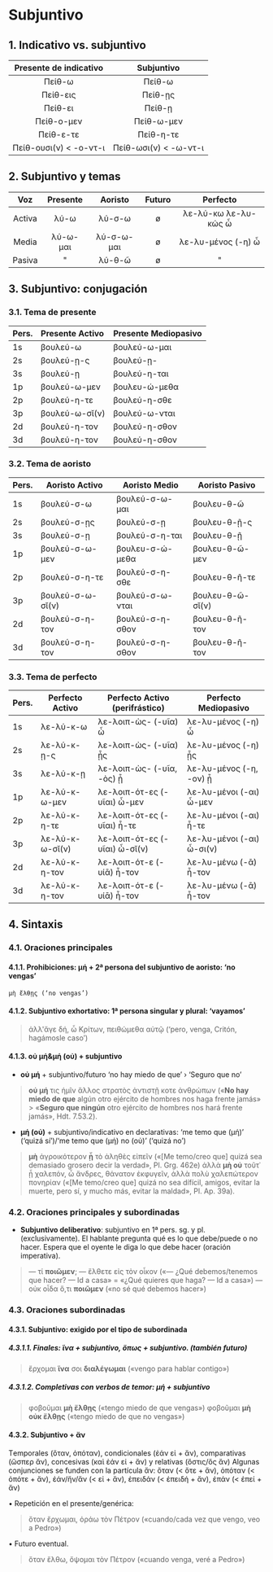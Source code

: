 # Subjuntivo

## 1. Indicativo vs. subjuntivo

|    Presente de indicativo     |          Subjuntivo          |
|:-----------------------------:|:----------------------------:|
|         Πείθ-ω         |        Πείθ-ω         |
|        Πείθ-εις        |        Πείθ-ῃς        |
|        Πείθ-ει         |        Πείθ-ῃ         |
|       Πείθ-ο-μεν       |      Πείθ-ω-μεν       |
|       Πείθ-ε-τε        |       Πείθ-η-τε       |
| Πείθ-ουσι(ν) < -ο-ντ-ι | Πείθ-ωσι(ν) < -ω-ντ-ι |

## 2. Subjuntivo y temas

|  Voz   |    Presente     |      Aoristo      | Futuro |                 Perfecto                 |
|:------:|:---------------:|:-----------------:|:------:|:----------------------------------------:|
| Activa |   λύ-ω   |   λύ-σ-ω   |   ø    | λε-λύ-κω  λε-λυ-κώς ὦ |
| Media  | λύ-ω-μαι | λύ-σ-ω-μαι |   ø    |        λε-λυ-μένος (-η) ὦ         |
| Pasiva |        "        |   λύ-θ-ῶ   |   ø    |                    "                     |

## 3. Subjuntivo: conjugación

### 3.1. Tema de presente

| Pers. | Presente Activo       | Presente Mediopasivo |
|:------|:----------------------|:---------------------|
| 1s    | βουλεύ-ω       | βουλεύ-ω-μαι  |
| 2s    | βουλεύ-ῃ-ς     | βουλεύ-ῃ-     |
| 3s    | βουλεύ-ῃ       | βουλεύ-η-ται  |
| 1p    | βουλεύ-ω-μεν   | βουλευ-ώ-μεθα |
| 2p    | βουλεύ-η-τε    | βουλεύ-η-σθε  |
| 3p    | βουλεύ-ω-σῐ(ν) | βουλεύ-ω-νται |
| 2d    | βουλεύ-η-τον   | βουλεύ-η-σθον |
| 3d    | βουλεύ-η-τον   | βουλεύ-η-σθον |

### 3.2. Tema de aoristo

| Pers. | Aoristo Activo          | Aoristo Medio          | Aoristo Pasivo          |
|-------|-------------------------|------------------------|-------------------------|
| 1s    | βουλεύ-σ-ω       | βουλεύ-σ-ω-μαι  | βουλευ-θ-ῶ       |
| 2s    | βουλεύ-σ-ῃς      | βουλεύ-σ-ῃ      | βουλευ-θ-ῇ-ς     |
| 3s    | βουλεύ-σ-ῃ       | βουλεύ-σ-η-ται  | βουλευ-θ-ῇ       |
| 1p    | βουλεύ-σ-ω-μεν   | βουλευ-σ-ώ-μεθα | βουλευ-θ-ῶ-μεν   |
| 2p    | βουλεύ-σ-η-τε    | βουλεύ-σ-η-σθε  | βουλευ-θ-ῆ-τε    |
| 3p    | βουλεύ-σ-ω-σῐ(ν) | βουλεύ-σ-ω-νται | βουλευ-θ-ῶ-σῐ(ν) |
| 2d    | βουλεύ-σ-η-τον   | βουλεύ-σ-η-σθον | βουλευ-θ-ῆ-τον   |
| 3d    | βουλεύ-σ-η-τον   | βουλεύ-σ-η-σθον | βουλευ-θ-ῆ-τον   |

### 3.3. Tema de perfecto

| Pers. | Perfecto Activo        | Perfecto Activo (perifrástico) | Perfecto Mediopasivo   |
|-----|-------|------------------------|--------------------------------|
| 1s    | λε-λύ-κ-ω       | λε-λοιπ-ὼς- (-υῖα) ὦ    | λε-λυ-μένος (-η) ὦ       |
| 2s    | λε-λύ-κ-ῃ-ς     | λε-λοιπ-ὼς- (-υῖα) ᾖς   | λε-λυ-μένος (-η) ᾖς      |
| 3s    | λε-λύ-κ-ῃ       | λε-λοιπ-ὼς- (-υῖα, -ὸς) ᾖ   | λε-λυ-μένος (-η, -ον) ᾖ  |
| 1p    | λε-λύ-κ-ω-μεν   | λε-λοιπ-ότ-ες (-υῖαι) ὦ-μεν     | λε-λυ-μένοι (-αι) ὦ-μεν   |
| 2p    | λε-λύ-κ-η-τε    | λε-λοιπ-ότ-ες (-υῖαι) ἦ-τε      | λε-λυ-μένοι (-αι) ἦ-τε    |
| 3p    | λε-λύ-κ-ω-σῐ(ν) | λε-λοιπ-ότ-ες (-υῖαι) ὦ-σῐ(ν)   | λε-λυ-μένοι (-αι) ὦ-σι(ν) |
| 2d    | λε-λύ-κ-η-τον   | λε-λοιπ-ότ-ε (-υίᾱ) ἦ-τον       | λε-λυ-μένω (-ᾱ) ἦ-τον     |
| 3d    | λε-λύ-κ-η-τον   | λε-λοιπ-ότ-ε (-υίᾱ) ἦ-τον       | λε-λυ-μένω (-ᾱ) ἦ-τον     |

## 4. Sintaxis

### 4.1. Oraciones principales

#### 4.1.1. Prohibiciones: μή + 2ª persona del subjuntivo de aoristo: ‘no vengas’

    μὴ ἔλθῃς (‘no vengas’)

#### 4.1.2. Subjuntivo exhortativo: 1ª persona singular y plural: ‘vayamos’

> ἀλλ'ἄγε δή, ὦ Κρίτων, πειθώμεθα αὐτῷ (‘pero, venga, Critón, hagámosle caso’)

#### 4.1.3. οὐ μή&μή (οὐ) + subjuntivo

- **οὐ μή** + subjuntivo/futuro ‘no hay miedo de que’ › ‘Seguro que no’

> **οὐ μή** τις ἡμῖν ἄλλος στρατὸς ἀντιστῇ κοτε ἀνθρώπων («**No hay miedo de que** algún otro ejército de hombres nos haga frente jamás» > «**Seguro que ningún** otro ejército de hombres nos hará frente jamás», Hdt. 7.53.2).

- **μή (οὐ)** + subjuntivo/indicativo en declarativas: ‘me temo que (μή)’ (‘quizá sí’)/‘me temo que (μή) no (οὐ)’  (‘quizá no’)

> **μὴ** ἀγροικότερον **ᾖ** τὸ ἀληθὲς εἰπεῖν («[Me temo/creo que] quizá sea demasiado grosero decir la verdad», Pl. Grg. 462e)
> ἀλλὰ **μὴ οὐ** τοῦτ᾿ ᾖ χαλεπόν, ὦ ἄνδρες, θάνατον ἐκφυγεῖν, ἀλλὰ πολὺ χαλεπώτερον πονηρίαν («[Me temo/creo que] quizá no sea dífícil, amigos, evitar la muerte, pero sí, y mucho más, evitar la maldad», Pl. Ap. 39a).

### 4.2. Oraciones principales y subordinadas

- **Subjuntivo deliberativo**: subjuntivo en 1ª pers. sg. y pl. (exclusivamente). El hablante pregunta qué es lo que debe/puede o no hacer. Espera que el oyente le diga lo que debe hacer (oración imperativa).

> — τί **ποιῶμεν**; — ἔλθετε εἰς τὸν οἶκον («— ¿Qué debemos/tenemos que hacer? — Id a casa» = «¿Qué quieres que haga?  — Id a casa»)
> — οὐκ οἶδα ὅ,τι **ποιῶμεν** («no sé qué debemos hacer»)

### 4.3. Oraciones subordinadas

#### 4.3.1. Subjuntivo: exigido por el tipo de subordinada

##### 4.3.1.1. Finales: ἵνα  + subjuntivo, ὅπως + subjuntivo. (también futuro)

> ἔρχομαι **ἵνα** σοι **διαλέγωμαι** («vengo para hablar contigo»)

##### 4.3.1.2. Completivas con verbos de temor: μή + subjuntivo

> φοβοῦμαι **μὴ ἔλθῃς** («tengo miedo de que vengas»)
> φοβοῦμαι **μὴ οὐκ ἔλθῃς** («tengo miedo de que no vengas»)

#### 4.3.2. Subjuntivo + ἄν

Τemporales (ὅταν, ὁπόταν), condicionales (ἐάν εἰ + ἄν), comparativas (ὥσπερ ἄν), concesivas (καὶ ἐάν εἰ + ἄν) y relativas (ὅστις/ὅς ἄν)
Algunas conjunciones se funden con la partícula ἄν: ὅταν (< ὅτε + ἄν), ὁπόταν (< ὁπότε + ἄν),  ἐάν/ἤν/ἄν (< εἰ + ἄν), ἐπειδάν (< ἐπειδή + ἄν), ἐπάν (< ἐπεί + ἄν)

• Repetición en el presente/genérica:

> ὅταν ἔρχωμαι, ὁράω τὸν Πέτρον («cuando/cada vez que vengo, veo a Pedro»)

• Futuro eventual.

> ὅταν ἔλθω, ὄψομαι τὸν Πέτρον («cuando venga, veré a Pedro»)
